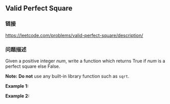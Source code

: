 ## Valid Perfect Square  
### 链接  
https://leetcode.com/problems/valid-perfect-square/description/  
### 问题描述
Given a positive integer *num*, write a function which returns True if *num* is a perfect square else False.

**Note:** **Do not** use any built-in library function such as `sqrt`.

**Example 1:**

**Example 2:**
